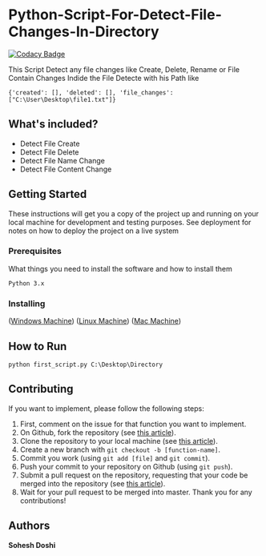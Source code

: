 # Python-Script-For-Detect-File-Changes-In-Directory
[![Codacy Badge](https://api.codacy.com/project/badge/Grade/7e3bc0df477a4fb4a41749341799667b)](https://www.codacy.com/app/doshisohesh/Python-Script-For-Detect-File-Changes-In-Directory?utm_source=github.com&amp;utm_medium=referral&amp;utm_content=soheshdoshi/Python-Script-For-Detect-File-Changes-In-Directory&amp;utm_campaign=Badge_Grade)

This Script Detect any file changes like Create, Delete, Rename or File Contain Changes Indide the File Detecte with his Path like

```
{'created': [], 'deleted': [], 'file_changes': ["C:\User\Desktop\file1.txt"]}
```

## What's included?

* Detect File Create
* Detect File Delete
* Detect File Name Change
* Detect File Content Change


## Getting Started

These instructions will get you a copy of the project up and running on your local machine for development and testing purposes. See deployment for notes on how to deploy the project on a live system
### Prerequisites

What things you need to install the software and how to install them

```
Python 3.x
```
### Installing

([Windows Machine](https://www.youtube.com/watch?v=dX2-V2BocqQ))
([Linux Machine](http://docs.python-guide.org/en/latest/starting/install3/linux/))
([Mac Machine](http://programwithus.com/learn-to-code/install-python3-mac/))

## How to Run 

```
python first_script.py C:\Desktop\Directory

```
## Contributing
If you want to implement, please follow the following steps:
1. First, comment on the issue for that function you want to implement.
2. On Github, fork the repository (see [this article](https://help.github.com/articles/fork-a-repo/)).
3. Clone the repository to your local machine (see [this article](https://help.github.com/articles/cloning-a-repository/)).
4. Create a new branch with `git checkout -b [function-name]`.
5. Commit you work (using `git add [file]` and `git commit`).
6. Push your commit to your repository on Github (using `git push`).
7. Submit a pull request on the repository, requesting that your code be merged into the repository (see [this article](https://help.github.com/articles/creating-a-pull-request/)).
8. Wait for your pull request to be merged into master.
Thank you for any contributions!

## Authors

**Sohesh Doshi** 
